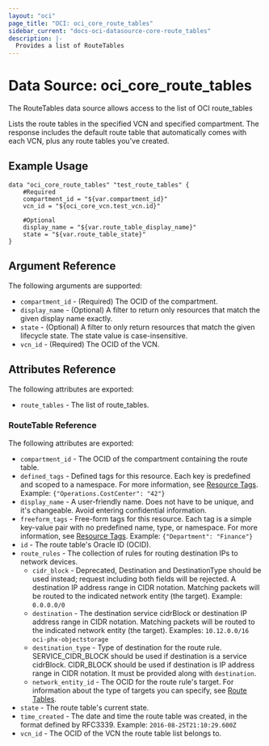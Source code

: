 ```yaml
---
layout: "oci"
page_title: "OCI: oci_core_route_tables"
sidebar_current: "docs-oci-datasource-core-route_tables"
description: |-
  Provides a list of RouteTables
---
```


# Data Source: oci_core_route_tables
The RouteTables data source allows access to the list of OCI route_tables

Lists the route tables in the specified VCN and specified compartment. The response
includes the default route table that automatically comes with each VCN, plus any route tables
you've created.


## Example Usage

```hcl
data "oci_core_route_tables" "test_route_tables" {
	#Required
	compartment_id = "${var.compartment_id}"
	vcn_id = "${oci_core_vcn.test_vcn.id}"

	#Optional
	display_name = "${var.route_table_display_name}"
	state = "${var.route_table_state}"
}
```

## Argument Reference

The following arguments are supported:

* `compartment_id` - (Required) The OCID of the compartment.
* `display_name` - (Optional) A filter to return only resources that match the given display name exactly. 
* `state` - (Optional) A filter to only return resources that match the given lifecycle state.  The state value is case-insensitive. 
* `vcn_id` - (Required) The OCID of the VCN.


## Attributes Reference

The following attributes are exported:

* `route_tables` - The list of route_tables.

### RouteTable Reference

The following attributes are exported:

* `compartment_id` - The OCID of the compartment containing the route table.
* `defined_tags` - Defined tags for this resource. Each key is predefined and scoped to a namespace. For more information, see [Resource Tags](https://docs.us-phoenix-1.oraclecloud.com/Content/General/Concepts/resourcetags.htm).  Example: `{"Operations.CostCenter": "42"}` 
* `display_name` - A user-friendly name. Does not have to be unique, and it's changeable. Avoid entering confidential information. 
* `freeform_tags` - Free-form tags for this resource. Each tag is a simple key-value pair with no predefined name, type, or namespace. For more information, see [Resource Tags](https://docs.us-phoenix-1.oraclecloud.com/Content/General/Concepts/resourcetags.htm).  Example: `{"Department": "Finance"}` 
* `id` - The route table's Oracle ID (OCID).
* `route_rules` - The collection of rules for routing destination IPs to network devices.
	* `cidr_block` - Deprecated, Destination and DestinationType should be used instead; request including both fields will be rejected. A destination IP address range in CIDR notation. Matching packets will be routed to the indicated network entity (the target).  Example: `0.0.0.0/0` 
	* `destination` - The destination service cidrBlock or destination IP address range in CIDR notation. Matching packets will be routed to the indicated network entity (the target).  Examples: `10.12.0.0/16`           `oci-phx-objectstorage` 
	* `destination_type` - Type of destination for the route rule. SERVICE_CIDR_BLOCK should be used if destination is a service cidrBlock. CIDR_BLOCK should be used if destination is IP address range in CIDR notation. It must be provided along with `destination`. 
	* `network_entity_id` - The OCID for the route rule's target. For information about the type of targets you can specify, see [Route Tables](https://docs.us-phoenix-1.oraclecloud.com/Content/Network/Tasks/managingroutetables.htm). 
* `state` - The route table's current state.
* `time_created` - The date and time the route table was created, in the format defined by RFC3339.  Example: `2016-08-25T21:10:29.600Z` 
* `vcn_id` - The OCID of the VCN the route table list belongs to.


